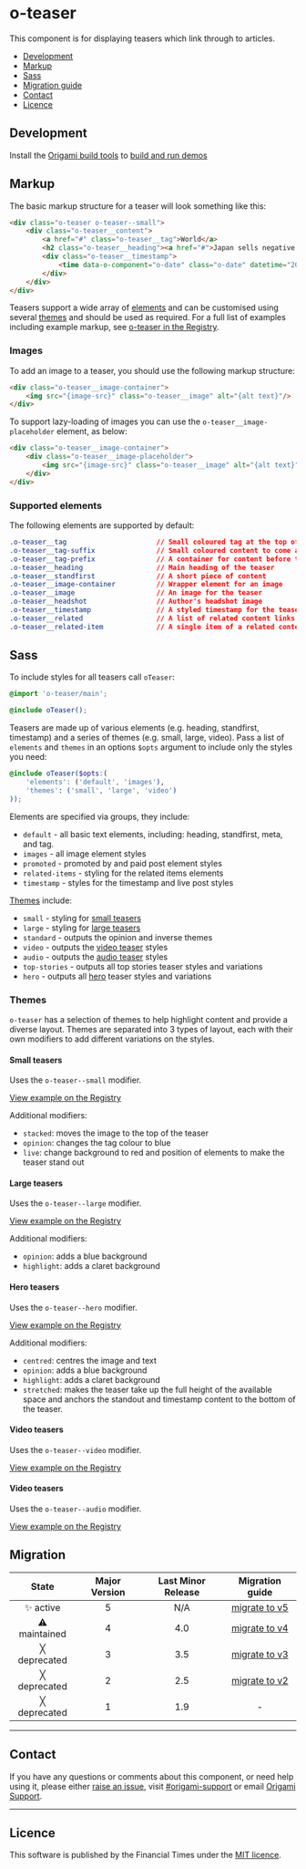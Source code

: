 # o-teaser

This component is for displaying teasers which link through to articles.

- [Development](#development)
- [Markup](#markup)
- [Sass](#sass)
- [Migration guide](#migration)
- [Contact](#contact)
- [Licence](#licence)

## Development

Install the [Origami build tools](https://github.com/Financial-Times/origami-build-tools/blob/master/README.md) to [build and run demos](https://github.com/Financial-Times/origami-build-tools/blob/master/README.md#developing-modules-locally)

## Markup

The basic markup structure for a teaser will look something like this:

```html
<div class="o-teaser o-teaser--small">
	<div class="o-teaser__content">
		<a href="#" class="o-teaser__tag">World</a>
		<h2 class="o-teaser__heading"><a href="#">Japan sells negative yield 10-year bonds</a></h2>
		<div class="o-teaser__timestamp">
			<time data-o-component="o-date" class="o-date" datetime="2016-02-29T12:35:48Z">2016-02-29T12:35:48Z</time>
		</div>
	</div>
</div>
```

Teasers support a wide array of [elements](#supported-elements) and can be customised using several [themes](#themes) and should be used as required. For a full list of examples including example markup, see [o-teaser in the Registry](http://registry.origami.ft.com/components/o-teaser).


### Images

To add an image to a teaser, you should use the following markup structure:

```html
<div class="o-teaser__image-container">
	<img src="{image-src}" class="o-teaser__image" alt="{alt text}"/>
</div>
```

To support lazy-loading of images you can use the `o-teaser__image-placeholder` element, as below:

```html
<div class="o-teaser__image-container">
	<div class="o-teaser__image-placeholder">
		<img src="{image-src}" class="o-teaser__image" alt="{alt text}"/>
	</div>
</div>
```


### Supported elements

The following elements are supported by default:

```css
.o-teaser__tag 						// Small coloured tag at the top of the teaser
.o-teaser__tag-suffix				// Small coloured content to come after the tag, such as timestamp or duration
.o-teaser__tag-prefix				// A container for content before the tag
.o-teaser__heading 					// Main heading of the teaser
.o-teaser__standfirst 				// A short piece of content
.o-teaser__image-container			// Wrapper element for an image
.o-teaser__image       				// An image for the teaser
.o-teaser__headshot					// Author's headshot image
.o-teaser__timestamp 				// A styled timestamp for the teaser
.o-teaser__related 				 	// A list of related content links
.o-teaser__related-item 			// A single item of a related content list
```


## Sass

To include styles for all teasers call `oTeaser`:
```scss
@import 'o-teaser/main';

@include oTeaser();
```

Teasers are made up of various elements (e.g. heading, standfirst, timestamp) and a series of themes (e.g. small, large, video). Pass a list of `elements` and `themes` in an options `$opts` argument to include only the styles you need:

```scss
@include oTeaser($opts:(
	'elements': ('default', 'images'),
	'themes': ('small', 'large', 'video')
));
```

Elements are specified via groups, they include:

- `default` - all basic text elements, including: heading, standfirst, meta, and tag.
- `images` - all image element styles
- `promoted` - promoted by and paid post element styles
- `related-items` - styling for the related items elements
- `timestamp` - styles for the timestamp and live post styles

[Themes](#themes) include:

- `small` - styling for [small teasers](#small-teasers)
- `large` - styling for [large teasers](#large-teasers)
- `standard` - outputs the opinion and inverse themes
- `video` - outputs the [video teaser](#video-teasers) styles
- `audio` - outputs the [audio teaser](#audio-teasers) styles
- `top-stories` - outputs all top stories teaser styles and variations
- `hero` - outputs all [hero](#hero-teasers) teaser styles and variations

### Themes

`o-teaser` has a selection of themes to help highlight content and provide a diverse layout. Themes are separated into 3 types of layout, each with their own modifiers to add different variations on the styles.

#### Small teasers

Uses the `o-teaser--small` modifier.

[View example on the Registry](http://registry.origami.ft.com/components/o-teaser#demo-small)

Additional modifiers:

- `stacked`: moves the image to the top of the teaser
- `opinion`: changes the tag colour to blue
- `live`: change background to red and position of elements to make the teaser stand out

#### Large teasers

Uses the `o-teaser--large` modifier.

[View example on the Registry](http://registry.origami.ft.com/components/o-teaser#demo-large)

Additional modifiers:

- `opinion`: adds a blue background
- `highlight`: adds a claret background

#### Hero teasers

Uses the `o-teaser--hero` modifier.

[View example on the Registry](http://registry.origami.ft.com/components/o-teaser#demo-hero)

Additional modifiers:

- `centred`: centres the image and text
- `opinion`: adds a blue background
- `highlight`: adds a claret background
- `stretched`: makes the teaser take up the full height of the available space and anchors the standout and timestamp content to the bottom of the teaser.

#### Video teasers

Uses the `o-teaser--video` modifier.

[View example on the Registry](http://registry.origami.ft.com/components/o-teaser#demo-video)

#### Video teasers

Uses the `o-teaser--audio` modifier.

[View example on the Registry](http://registry.origami.ft.com/components/o-teaser#demo-audio)


## Migration

State | Major Version | Last Minor Release | Migration guide |
:---: | :---: | :---: | :---:
✨ active | 5 | N/A  | [migrate to v5](MIGRATION.md#migrating-from-v4-to-v5) |
⚠ maintained | 4 | 4.0  | [migrate to v4](MIGRATION.md#migrating-from-v3-to-v4) |
╳ deprecated | 3 | 3.5  | [migrate to v3](MIGRATION.md#migrating-from-v2-to-v3) |
╳ deprecated | 2 | 2.5  | [migrate to v2](MIGRATION.md#migrating-from-v1-to-v2) |
╳ deprecated | 1 | 1.9 | - |

----

## Contact

If you have any questions or comments about this component, or need help using it, please either [raise an issue](https://github.com/Financial-Times/o-teaser/issues), visit [#origami-support](https://financialtimes.slack.com/messages/origami-support/) or email [Origami Support](mailto:origami-support@ft.com).


----

## Licence

This software is published by the Financial Times under the [MIT licence](http://opensource.org/licenses/MIT).
